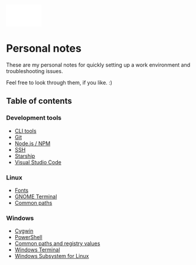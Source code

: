 <img src="assets/markdown-white.svg" width="96">

# Personal notes

These are my personal notes for quickly setting up a work environment and troubleshooting issues.

Feel free to look through them, if you like. :)

## Table of contents

### Development tools
- [CLI tools](cli-tools.md)
- [Git](git.md)
- [Node.js / NPM](nodejs-npm.md)
- [SSH](ssh.md)
- [Starship](starship.md)
- [Visual Studio Code](vs-code.md)

### Linux
- [Fonts](fonts.md)
- [GNOME Terminal](gnome-terminal.md)
- [Common paths](linux-paths.md)

### Windows
- [Cygwin](cygwin.md)
- [PowerShell](powershell.md)
- [Common paths and registry values](windows-paths.md)
- [Windows Terminal](windows-terminal.md)
- [Windows Subsystem for Linux](wsl2.md)

